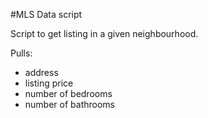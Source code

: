 #MLS Data script

Script to get listing in a given neighbourhood.

 Pulls:
 - address
 - listing price
 - number of bedrooms
 - number of bathrooms
